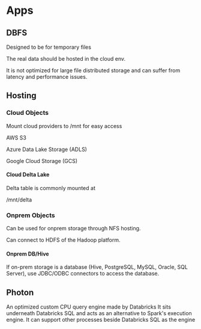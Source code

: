 # Apps

## DBFS

Designed to be for temporary files

The real data should be hosted in the cloud env.

It is not optimized for large file distributed storage and can suffer from latency and performance issues.

## Hosting

### Cloud Objects

Mount cloud providers to /mnt for easy access

AWS S3

Azure Data Lake Storage (ADLS)

Google Cloud Storage (GCS)

#### Cloud Delta Lake

Delta table is commonly mounted at

/mnt/delta

### Onprem Objects

Can be used for onprem storage through NFS hosting.

Can connect to HDFS of the Hadoop platform.

#### Onprem DB/Hive

If on-prem storage is a database (Hive, PostgreSQL, MySQL, Oracle, SQL Server), use JDBC/ODBC connectors to access the database.

## Photon

An optimized custom CPU query engine made by Databricks
It sits underneath Databricks SQL and acts as an alternative to Spark's execution engine.
It can support other processes beside Databricks SQL as the engine
